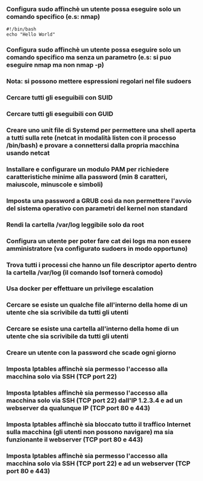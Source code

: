 ### Configura sudo affinchè un utente possa eseguire solo un comando specifico (e.s: nmap)
```
#!/bin/bash
echo "Hello World"
```
### Configura sudo affinchè un utente possa eseguire solo un comando specifico ma senza un parametro (e.s: si puo eseguire nmap ma non nmap -p)

### Nota: si possono mettere espressioni regolari nel file sudoers

### Cercare tutti gli eseguibili con SUID

### Cercare tutti gli eseguibili con GUID

### Creare uno unit file di Systemd per permettere una shell aperta a tutti sulla rete (netcat in modalità listen con il processo /bin/bash) e provare a connettersi dalla propria macchina usando netcat

### Installare e configurare un modulo PAM per richiedere caratteristiche minime alla password (min 8 caratteri, maiuscole, minuscole e simboli)

### Imposta una password a GRUB così da non permettere l'avvio del sistema operativo con parametri del kernel non standard

### Rendi la cartella /var/log leggibile solo da root

### Configura un utente per poter fare cat dei logs ma non essere amministratore (va configurato sudoers in modo opportuno)

### Trova tutti i processi che hanno un file descriptor aperto dentro la cartella /var/log (il comando lsof tornerà comodo)

### Usa docker per effettuare un privilege escalation

### Cercare se esiste un qualche file all'interno della home di un utente che sia scrivibile da tutti gli utenti

### Cercare se esiste una cartella all'interno della home di un utente che sia scrivibile da tutti gli utenti

### Creare un utente con la password che scade ogni giorno

### Imposta Iptables affinchè sia permesso l'accesso alla macchina solo via SSH (TCP port 22)

### Imposta Iptables affinchè sia permesso l'accesso alla macchina solo via SSH (TCP port 22) dall'IP 1.2.3.4 e ad un webserver da qualunque IP (TCP port 80 e 443)

### Imposta Iptables affinchè sia bloccato tutto il traffico Internet sulla macchina (gli utenti non possono navigare) ma sia funzionante il webserver (TCP port 80 e 443)

### Imposta Iptables affinchè sia permesso l'accesso alla macchina solo via SSH (TCP port 22) e ad un webserver (TCP port 80 e 443)
